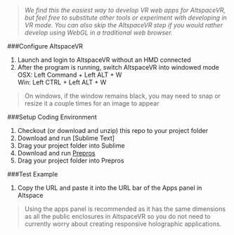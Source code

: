 >_We find this the easiest way to develop VR web apps for AltspaceVR, but feel free to substitute other tools or experiment with developing in VR mode. You can also skip the AltspaceVR step if you would rather develop using WebGL in a traditional web browser._

###Configure AltspaceVR
1. Launch and login to AltspaceVR without an HMD connected
2. After the program is running, switch AltspaceVR into windowed mode  
 OSX: Left Command + Left ALT + W  
 Win: Left CTRL + Left ALT + W  
  >On windows, if the window remains black, you may need to snap or resize it a couple times for an image to appear  

###Setup Coding Environment
1. Checkout (or download and unzip) this repo to your project folder
1. Download and run [Sublime Text]
1. Drag your project folder into Sublime
1. Download and run [Prepros]
1. Drag your project folder into Prepros

###Test Example
1. Copy the URL and paste it into the URL bar of the Apps panel in Altspace

>Using the apps panel is recommended as it has the same dimensions as all the public enclosures in AltspaceVR so you do not need to currently worry about creating responsive holographic applications.



[Prepros]: https://prepros.io/